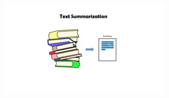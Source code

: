 
![](https://github.com/claudio1975/Medium-blog/blob/master/Summarization_tutorial/images/text_summarization.JPG)
